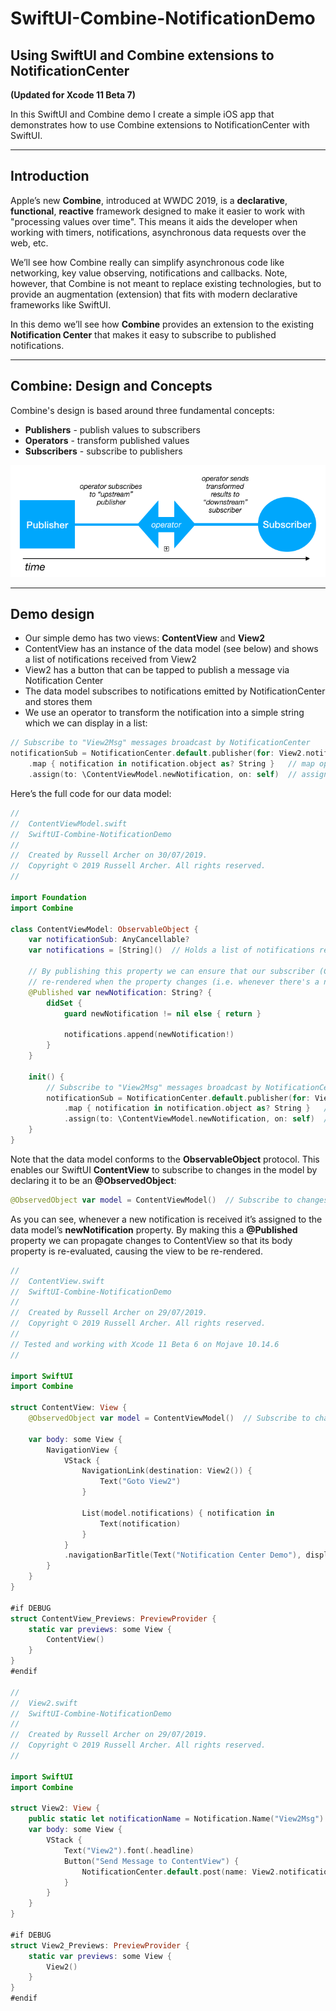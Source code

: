 # SwiftUI-Combine-NotificationDemo
## Using SwiftUI and Combine extensions to NotificationCenter
**(Updated for Xcode 11 Beta 7)**

In this SwiftUI and Combine demo I create a simple iOS app that demonstrates how to use Combine extensions to NotificationCenter with SwiftUI.

___

## Introduction
Apple’s new **Combine**, introduced at WWDC 2019, is a **declarative**, **functional**, **reactive** framework designed to make it easier 
to work with "processing values over time". 
This means it aids the developer when working with timers, notifications, asynchronous data requests over the web, etc. 

We’ll see how Combine really can simplify asynchronous code like networking, key value observing, notifications and callbacks.
Note, however, that Combine is not meant to replace existing technologies, but to provide an augmentation (extension) that fits with modern 
declarative frameworks like SwiftUI.

In this demo we’ll see how **Combine** provides an extension to the existing **Notification Center** that makes it easy to subscribe 
to published notifications.

___

## Combine: Design and Concepts
Combine's design is based around three fundamental concepts:

* **Publishers** - publish values to subscribers
* **Operators** - transform published values 
* **Subscribers** - subscribe to publishers

![](./readme-assets/image01.jpg)

___

## Demo design

* Our simple demo has two views: **ContentView** and **View2**
* ContentView has an instance of the data model (see below) and shows a list of notifications received from View2
* View2 has a button that can be tapped to publish a message via Notification Center
* The data model subscribes to notifications emitted by NotificationCenter and stores them
* We use an operator to transform the notification into a simple string which we can display in a list:

``` swift
// Subscribe to "View2Msg" messages broadcast by NotificationCenter
notificationSub = NotificationCenter.default.publisher(for: View2.notificationName)
    .map { notification in notification.object as? String }   // map operator transforms the notification into a string
    .assign(to: \ContentViewModel.newNotification, on: self)  // assign the msg to a property using a keypath 
```

Here’s the full code for our data model: 

``` swift
//
//  ContentViewModel.swift
//  SwiftUI-Combine-NotificationDemo
//
//  Created by Russell Archer on 30/07/2019.
//  Copyright © 2019 Russell Archer. All rights reserved.
//

import Foundation
import Combine

class ContentViewModel: ObservableObject {
    var notificationSub: AnyCancellable?
    var notifications = [String]()  // Holds a list of notifications received from View2 via NotificationCenter
    
    // By publishing this property we can ensure that our subscriber (ContentView) will be
    // re-rendered when the property changes (i.e. whenever there's a new notification)
    @Published var newNotification: String? {
        didSet {
            guard newNotification != nil else { return }
            
            notifications.append(newNotification!)
        }
    }
    
    init() {
        // Subscribe to "View2Msg" messages broadcast by NotificationCenter
        notificationSub = NotificationCenter.default.publisher(for: View2.notificationName)
            .map { notification in notification.object as? String }   // map operator transforms the notification into a string
            .assign(to: \ContentViewModel.newNotification, on: self)  // assign the msg to a property using a keypath
    }
}
```

Note that the data model conforms to the **ObservableObject** protocol. 
This enables our SwiftUI **ContentView** to subscribe to changes in the model by declaring it to be an **@ObservedObject**:

``` swift
@ObservedObject var model = ContentViewModel()  // Subscribe to changes to our model (i.e. new notifications)
```

As you can see, whenever a new notification is received it’s assigned to the data model’s **newNotification** property. 
By making this a **@Published** property we can propagate changes to ContentView so that its body property is re-evaluated, 
causing the view to be re-rendered.

``` swift
//
//  ContentView.swift
//  SwiftUI-Combine-NotificationDemo
//
//  Created by Russell Archer on 29/07/2019.
//  Copyright © 2019 Russell Archer. All rights reserved.
//
// Tested and working with Xcode 11 Beta 6 on Mojave 10.14.6
//

import SwiftUI
import Combine

struct ContentView: View {
    @ObservedObject var model = ContentViewModel()  // Subscribe to changes to our model (i.e. new notifications)
    
    var body: some View {
        NavigationView {
            VStack {
                NavigationLink(destination: View2()) {
                    Text("Goto View2")
                }
  
                List(model.notifications) { notification in
                    Text(notification)
                }
            }
            .navigationBarTitle(Text("Notification Center Demo"), displayMode: .inline)
        }
    }
}

#if DEBUG
struct ContentView_Previews: PreviewProvider {
    static var previews: some View {
        ContentView()
    }
}
#endif

//
//  View2.swift
//  SwiftUI-Combine-NotificationDemo
//
//  Created by Russell Archer on 29/07/2019.
//  Copyright © 2019 Russell Archer. All rights reserved.
//

import SwiftUI
import Combine

struct View2: View {
    public static let notificationName = Notification.Name("View2Msg")
    var body: some View {
        VStack {
            Text("View2").font(.headline)
            Button("Send Message to ContentView") {
                NotificationCenter.default.post(name: View2.notificationName, object: "Hello from View2 at \(Date())")
            }
        }
    }
}

#if DEBUG
struct View2_Previews: PreviewProvider {
    static var previews: some View {
        View2()
    }
}
#endif
```

